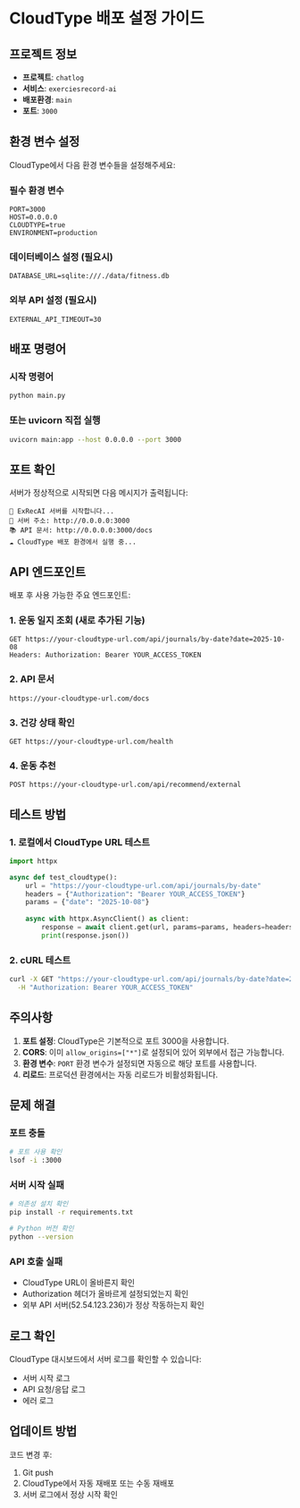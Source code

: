 # CloudType 배포 설정 가이드

## 프로젝트 정보
- **프로젝트**: `chatlog`
- **서비스**: `exerciesrecord-ai` 
- **배포환경**: `main`
- **포트**: `3000`

## 환경 변수 설정

CloudType에서 다음 환경 변수들을 설정해주세요:

### 필수 환경 변수
```
PORT=3000
HOST=0.0.0.0
CLOUDTYPE=true
ENVIRONMENT=production
```

### 데이터베이스 설정 (필요시)
```
DATABASE_URL=sqlite:///./data/fitness.db
```

### 외부 API 설정 (필요시)
```
EXTERNAL_API_TIMEOUT=30
```

## 배포 명령어

### 시작 명령어
```bash
python main.py
```

### 또는 uvicorn 직접 실행
```bash
uvicorn main:app --host 0.0.0.0 --port 3000
```

## 포트 확인

서버가 정상적으로 시작되면 다음 메시지가 출력됩니다:
```
🚀 ExRecAI 서버를 시작합니다...
📍 서버 주소: http://0.0.0.0:3000
📚 API 문서: http://0.0.0.0:3000/docs
☁️ CloudType 배포 환경에서 실행 중...
```

## API 엔드포인트

배포 후 사용 가능한 주요 엔드포인트:

### 1. 운동 일지 조회 (새로 추가된 기능)
```
GET https://your-cloudtype-url.com/api/journals/by-date?date=2025-10-08
Headers: Authorization: Bearer YOUR_ACCESS_TOKEN
```

### 2. API 문서
```
https://your-cloudtype-url.com/docs
```

### 3. 건강 상태 확인
```
GET https://your-cloudtype-url.com/health
```

### 4. 운동 추천
```
POST https://your-cloudtype-url.com/api/recommend/external
```

## 테스트 방법

### 1. 로컬에서 CloudType URL 테스트
```python
import httpx

async def test_cloudtype():
    url = "https://your-cloudtype-url.com/api/journals/by-date"
    headers = {"Authorization": "Bearer YOUR_ACCESS_TOKEN"}
    params = {"date": "2025-10-08"}
    
    async with httpx.AsyncClient() as client:
        response = await client.get(url, params=params, headers=headers)
        print(response.json())
```

### 2. cURL 테스트
```bash
curl -X GET "https://your-cloudtype-url.com/api/journals/by-date?date=2025-10-08" \
  -H "Authorization: Bearer YOUR_ACCESS_TOKEN"
```

## 주의사항

1. **포트 설정**: CloudType은 기본적으로 포트 3000을 사용합니다.
2. **CORS**: 이미 `allow_origins=["*"]`로 설정되어 있어 외부에서 접근 가능합니다.
3. **환경 변수**: `PORT` 환경 변수가 설정되면 자동으로 해당 포트를 사용합니다.
4. **리로드**: 프로덕션 환경에서는 자동 리로드가 비활성화됩니다.

## 문제 해결

### 포트 충돌
```bash
# 포트 사용 확인
lsof -i :3000
```

### 서버 시작 실패
```bash
# 의존성 설치 확인
pip install -r requirements.txt

# Python 버전 확인
python --version
```

### API 호출 실패
- CloudType URL이 올바른지 확인
- Authorization 헤더가 올바르게 설정되었는지 확인
- 외부 API 서버(52.54.123.236)가 정상 작동하는지 확인

## 로그 확인

CloudType 대시보드에서 서버 로그를 확인할 수 있습니다:
- 서버 시작 로그
- API 요청/응답 로그
- 에러 로그

## 업데이트 방법

코드 변경 후:
1. Git push
2. CloudType에서 자동 재배포 또는 수동 재배포
3. 서버 로그에서 정상 시작 확인
